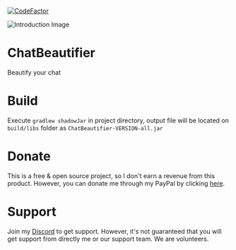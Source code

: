 [![CodeFactor](https://www.codefactor.io/repository/github/notdeliable/chatbeautifier/badge)](https://www.codefactor.io/repository/github/notdeliable/chatbeautifier)

![Introduction Image](https://i.imgur.com/EvTJmzB.png)

# ChatBeautifier
Beautify your chat

# Build
Execute `gradlew shadowJar` in project directory, output file will be located on `build/libs` folder as `ChatBeautifier-VERSION-all.jar`

# Donate
This is a free & open source project, so I don't earn a revenue from this product. However, you can donate me through my PayPal by clicking [here](https://paypal.me/eymensevil).

# Support
Join my [Discord](https://discord.gg/bQNd3ZWwzq) to get support. However, it's not guaranteed that you will get support from directly me or our support team. We are volunteers.
